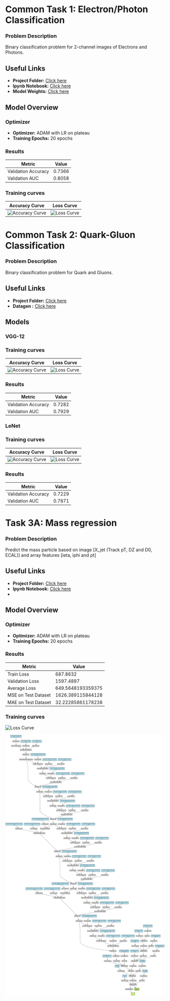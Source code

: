 # Common Task 1: Electron/Photon Classification

### Problem Description
Binary classification problem for 2-channel images of Electrons and Photons.

## Useful Links

- **Project Folder:** [Click here](https://github.com/sidhu2690/Project_CMS/tree/main/Task1)
- **Ipynb Notebook:** [Click here](https://github.com/sidhu2690/Project_CMS/blob/main/Task1/electron-photon.ipynb)
- **Model Weights:** [Click here](https://github.com/sidhu2690/Project_CMS/blob/main/Task1/model_weights.weights.h5)

## Model Overview

### Optimizer
- **Optimizer:** ADAM with LR on plateau
- **Training Epochs:** 20 epochs


### Results
| Metric            | Value  |
|-------------------|--------|
| Validation Accuracy | 0.7366 |
| Validation AUC      | 0.8058 |

### Training curves
| Accuracy Curve | Loss Curve |
|:--------------:|:----------:|
| ![Accuracy Curve](https://github.com/sidhu2690/Project_CMS/assets/136654152/aa798227-1a3e-4931-8fb0-1c0338bbf54f) | ![Loss Curve](https://github.com/sidhu2690/Project_CMS/assets/136654152/83c93933-7a75-4c8e-b355-141e8e5aafd8) |



# Common Task 2: Quark-Gluon Classification

### Problem Description
Binary classification problem for Quark and Gluons.

## Useful Links

- **Project Folder:** [Click here](https://github.com/sidhu2690/Project_CMS/tree/main/task2)
- **Datagen :** [Click here](https://github.com/sidhu2690/Project_CMS/blob/main/task2/datagenerator-task2.ipynb)

## Models

### VGG-12

### Training curves
| Accuracy Curve | Loss Curve |
|:--------------:|:----------:|
| ![Accuracy Curve](https://github.com/sidhu2690/Project_CMS/assets/136654152/0245023f-4c9a-4f58-a25b-ee814cb4730a) | ![Loss Curve](https://github.com/sidhu2690/Project_CMS/assets/136654152/638f80e5-1299-41a4-b6d7-4bca829b3dc7) |

### Results
| Metric            | Value  |
|-------------------|--------|
| Validation Accuracy | 0.7282 |
| Validation AUC      | 0.7929 |


### LeNet

### Training curves
| Accuracy Curve | Loss Curve |
|:--------------:|:----------:|
| ![Accuracy Curve](https://github.com/sidhu2690/Project_CMS/assets/136654152/13fff2f2-b1c1-4776-b153-5f15ab2f418d) | ![Loss Curve](https://github.com/sidhu2690/Project_CMS/assets/136654152/19e1a606-bc9c-41c0-a37a-3042bd24b1dc) |

### Results
| Metric            | Value  |
|-------------------|--------|
| Validation Accuracy | 0.7229 |
| Validation AUC      | 0.7871 |


# Task 3A: Mass regression

### Problem Description
Predict the mass particle based on image [X_jet (Track pT, DZ and D0, ECAL)] and array features [ieta, iphi and pt]
## Useful Links

- **Project Folder:** [Click here](https://github.com/sidhu2690/Project_CMS/tree/main/Task-3A)
- **Ipynb Notebook:** [Click here](https://github.com/sidhu2690/Project_CMS/blob/main/Task1/electron-photon.ipynb)
- 
## Model Overview

### Optimizer
- **Optimizer:** ADAM with LR on plateau
- **Training Epochs:** 20 epochs


### Results

| Metric               | Value                |
|----------------------|----------------------|
| Train Loss           | 687.8632             |
| Validation Loss      | 1597.4897            |
| Average Loss         | 649.5648193359375   |
| MSE on Test Dataset  | 1626.389115844128   |
| MAE on Test Dataset  | 32.22285861178238   |


### Training curves
![Loss Curve](https://github.com/sidhu2690/Project_CMS/assets/136654152/7749e1b0-cafd-47b2-b106-5c785a99fb4d)

![Combined Model](https://github.com/sidhu2690/Project_CMS/raw/main/Task-3A/combined_model.png)






